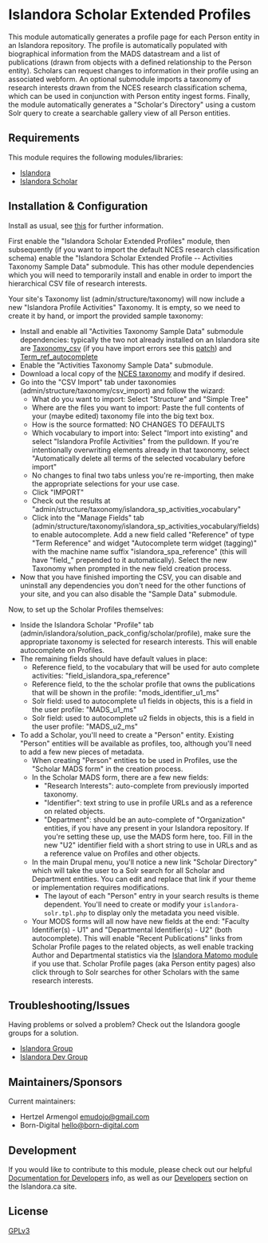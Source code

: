 # Islandora Scholar Extended Profiles

This module automatically generates a profile page for each Person entity in an Islandora repository. The profile is automatically populated with biographical information from the MADS datastream and a list of publications (drawn from objects with a defined relationship to the Person entity). Scholars can request changes to information in their profile using an associated webform. An optional submodule imports a taxonomy of research interests drawn from the NCES research classification schema, which can be used in conjunction with Person entity ingest forms. Finally, the module automatically generates a "Scholar's Directory" using a custom Solr query to create a searchable gallery view of all Person entities.

## Requirements

This module requires the following modules/libraries:

* [Islandora](https://github.com/islandora/islandora)
* [Islandora Scholar](https://github.com/islandora/islandora_scholar)

## Installation & Configuration

Install as usual, see [this](https://drupal.org/documentation/install/modules-themes/modules-7) for further information.

First enable the "Islandora Scholar Extended Profiles" module, then subsequently (if you want to import the default NCES research classification schema) enable the "Islandora Scholar Extended Profile -- Activities Taxonomy Sample Data" submodule. This has other module dependencies which you will need to temporarily install and enable in order to import the hierarchical CSV file of research interests.

Your site's Taxonomy list (admin/structure/taxonomy) will now include a new "Islandora Profile Activities" Taxonomy. It is empty, so we need to create it by hand, or import the provided sample taxonomy:
* Install and enable all "Activities Taxonomy Sample Data" submodule dependencies: typically the two not already installed on an Islandora site are [Taxonomy_csv](https://www.drupal.org/project/taxonomy_csv) (if you have import errors see this [patch](https://www.drupal.org/project/taxonomy_csv/issues/2833513)) and [Term_ref_autocomplete](https://www.drupal.org/project/Term_ref_autocomplete)
* Enable the "Activities Taxonomy Sample Data" submodule.
* Download a local copy of the [NCES taxonomy](https://raw.githubusercontent.com/Islandora-Collaboration-Group/islandora_scholar_profiles/master/modules/islandora_scholar_profile_activity_import/files/LASIR%20Research%20Classification%20Taxonomy%20-%20H_LASIR_Taxonomy_strict_levels.csv) and modify if desired.
* Go into the "CSV Import" tab under taxonomies (admin/structure/taxonomy/csv_import) and follow the wizard:
  * What do you want to import: Select "Structure" and "Simple Tree"
  * Where are the files you want to import: Paste the full contents of your (maybe edited) taxonomy file into the big text box.
  * How is the source formatted: NO CHANGES TO DEFAULTS
  * Which vocabulary to import into: Select "Import into existing" and select "Islandora Profile Activities" from the pulldown. If you're intentionally overwriting elements already in that taxonomy, select "Automatically delete all terms of the selected vocabulary before import"
  * No changes to final two tabs unless you're re-importing, then make the appropriate selections for your use case.
  * Click "IMPORT"
  * Check out the results at "admin/structure/taxonomy/islandora_sp_activities_vocabulary"
  * Click into the "Manage Fields" tab (admin/structure/taxonomy/islandora_sp_activities_vocabulary/fields) to enable autocomplete. Add a new field called "Reference" of type "Term Reference" and widget "Autocomplete term widget (tagging)" with the machine name suffix "islandora_spa_reference" (this will have "field_" prepended to it automatically). Select the new Taxonomy when prompted in the new field creation process.
* Now that you have finished importing the CSV, you can disable and uninstall any dependencies you don't need for the other functions of your site, and you can also disable the "Sample Data" submodule.

Now, to set up the Scholar Profiles themselves:
* Inside the Islandora Scholar "Profile" tab (admin/islandora/solution_pack_config/scholar/profile), make sure the appropriate taxonomy is selected for research interests. This will enable autocomplete on Profiles.
* The remaining fields should have default values in place:
  * Reference field, to the vocabulary that will be used for auto complete activities: "field_islandora_spa_reference"
  * Reference field, to the the scholar profile that owns the publications that will be shown in the profile: "mods_identifier_u1_ms"
  * Solr field: used to autocomplete u1 fields in objects, this is a field in the user profile: "MADS_u1_ms"
  * Solr field: used to autocomplete u2 fields in objects, this is a field in the user profile: "MADS_u2_ms"
* To add a Scholar, you'll need to create a "Person" entity. Existing "Person" entities will be available as profiles, too, although you'll need to add a few new pieces of metadata.
  * When creating "Person" entities to be used in Profiles, use the "Scholar MADS form" in the creation process.
  * In the Scholar MADS form, there are a few new fields:
    * "Research Interests": auto-complete from previously imported taxonomy.
    * "Identifier": text string to use in profile URLs and as a reference on related objects.
    * "Department": should be an auto-complete of "Organization" entities, if you have any present in your Islandora repository. If you're setting these up, use the MADS form here, too. Fill in the new "U2" identifier field with a short string to use in URLs and as a reference value on Profiles and other objects.
  * In the main Drupal menu, you'll notice a new link "Scholar Directory" which will take the user to a Solr search for all Scholar and Department entities. You can edit and replace that link if your theme or implementation requires modifications.
    * The layout of each "Person" entry in your search results is theme dependent. You'll need to create or modify your `islandora-solr.tpl.php` to display only the metadata you need visible.
  * Your MODS forms will all now have new fields at the end: "Faculty Identifier(s) - U1" and "Departmental Identifier(s) - U2" (both autocomplete). This will enable "Recent Publications" links from Scholar Profile pages to the related objects, as well enable tracking Author and Departmental statistics via the [Islandora Matomo module](https://github.com/mnylc/islandora_matomo) if you use that. Scholar Profile pages (aka Person entity pages) also click through to Solr searches for other Scholars with the same research interests.

## Troubleshooting/Issues

Having problems or solved a problem? Check out the Islandora google groups for a solution.

* [Islandora Group](https://groups.google.com/forum/?hl=en&fromgroups#!forum/islandora)
* [Islandora Dev Group](https://groups.google.com/forum/?hl=en&fromgroups#!forum/islandora-dev)

## Maintainers/Sponsors

Current maintainers:

* Hertzel Armengol <emudojo@gmail.com>
* Born-Digital <hello@born-digital.com>

## Development

If you would like to contribute to this module, please check out our helpful [Documentation for Developers](https://github.com/Islandora/islandora/wiki#wiki-documentation-for-developers) info, as well as our [Developers](http://islandora.ca/developers) section on the Islandora.ca site.

## License

[GPLv3](http://www.gnu.org/licenses/gpl-3.0.txt)
